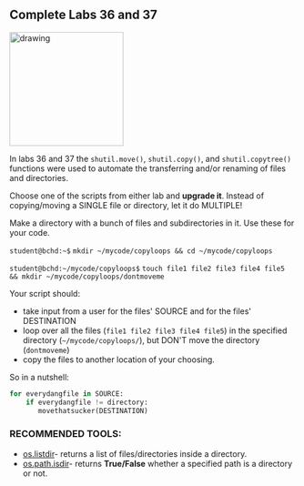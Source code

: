 ## Complete Labs 36 and 37

<img src="https://i.redd.it/qadz0uumhge61.jpg" alt="drawing" width="200"/>

In labs 36 and 37 the `shutil.move()`, `shutil.copy()`, and `shutil.copytree()` functions were used to automate the transferring and/or renaming of files and directories.

Choose one of the scripts from either lab and **upgrade it**. Instead of copying/moving a SINGLE file or directory, let it do MULTIPLE!

Make a directory with a bunch of files and subdirectories in it. Use these for your code.

`student@bchd:~$` `mkdir ~/mycode/copyloops && cd ~/mycode/copyloops`

`student@bchd:~/mycode/copyloops$` `touch file1 file2 file3 file4 file5 && mkdir ~/mycode/copyloops/dontmoveme`

Your script should:
 - take input from a user for the files' SOURCE and for the files' DESTINATION
 - loop over all the files (`file1 file2 file3 file4 file5`) in the specified directory (`~/mycode/copyloops/`), but DON'T move the directory (`dontmoveme`)
 - copy the files to another location of your choosing.

So in a nutshell:
```python
for everydangfile in SOURCE:
    if everydangfile != directory:
       movethatsucker(DESTINATION)
```

### RECOMMENDED TOOLS:

- [os.listdir](https://www.geeksforgeeks.org/python-os-listdir-method/)- returns a list of files/directories inside a directory.
- [os.path.isdir](https://www.geeksforgeeks.org/python-os-path-isdir-method/)- returns **True/False** whether a specified path is a directory or not.

